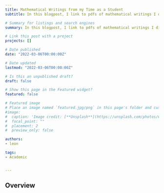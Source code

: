 ```yaml
---
title: Mathematical Writings from my Time as a Student
subtitle: In this blogpost, I link to pdfs of mathematical writings I did when I was a bachelor student in Heidelberg, a master student in Bonn, and then another time a master student in Amsterdam.

# Summary for listings and search engines
summary: In this blogpost, I link to pdfs of mathematical writings I did when I was a bachelor student in Heidelberg, a master student in Bonn, and then another time a master student in Amsterdam.

# Link this post with a project
projects: []

# Date published
date: "2022-03-06T00:00:00Z"

# Date updated
lastmod: "2022-03-06T00:00:00Z"

# Is this an unpublished draft?
draft: false

# Show this page in the Featured widget?
featured: false

# Featured image
# Place an image named `featured.jpg/png` in this page's folder and customize its options here.
#image:
#  caption: 'Image credit: [**Unsplash**](https://unsplash.com/photos/CpkOjOcXdUY)'
#  focal_point: ""
#  placement: 2
#  preview_only: false

authors:
- leon

tags:
- Academic


---
```


## Overview



